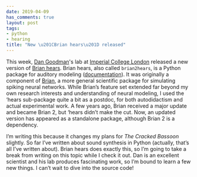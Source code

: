 ```yaml
---
date: 2019-04-09
has_comments: true
layout: post
tags:
- python
- hearing
title: "New \u201CBrian hears\u201D released"
---
```


This week, [Dan Goodman](http://neural-reckoning.org/dan_goodman.html)'s lab at [Imperial College London](http://neural-reckoning.org/) released a new version of [Brian hears](https://github.com/brian-team/brian2hears). Brian hears, also called `brian2hears`, is a Python package for auditory modeling ([documentation](https://brian2hears.readthedocs.io/en/stable/)). It was originally a component of [Brian](https://brian2.readthedocs.io/en/stable/index.html), a more general scientific package for simulating spiking neural networks. While Brian’s feature set extended far beyond my own research interests and understanding of neural modeling, I used the ‘hears sub-package quite a bit as a postdoc, for both autodidactism and actual experimental work. A few years ago, Brian received a major update and became Brian 2, but ‘hears didn’t make the cut. Now, an updated version has appeared as a standalone package, although Brian 2 is a dependency.

I’m writing this because it changes my plans for _The Cracked Bassoon_ slightly. So far I’ve written about sound synthesis in Python (actually, that’s all I’ve written about). Brian hears does exactly this, so I’m going to take a break from writing on this topic while I check it out. Dan is an excellent scientist and his lab produces fascinating work, so I’m bound to learn a few new things. I can’t wait to dive into the source code!